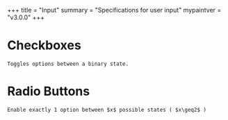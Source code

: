 +++
title = "Input"
summary = "Specifications for user input"
mypaintver = "v3.0.0"
+++

# Checkboxes
    Toggles options between a binary state.

# Radio Buttons
    Enable exactly 1 option between $x$ possible states ( $x\geq2$ )
